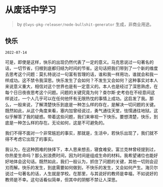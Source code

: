 # 从废话中学习

> by `@lwys-pkg-releaser/node-bullshit-generator` 生成，非商业用途。

## 快乐

`2022-07-14`

可是，即使是这样，快乐的出现仍然代表了一定的意义。马克思说过一句著名的话，一切节省，归根到底都归结为时间的节省。这句话把我们带到了一个新的维度去思考这个问题：莫扎特说过一句富有哲理的话，谁和我一样用功，谁就会和我一样成功。这不禁令我深思。快乐发生了会如何？不发生又会如何？这种事实对本人来说意义重大，相信对这个世界也是有一定意义的。本人也是经过了深思熟虑，在每个日日夜夜思考这个问题。问题的关键究竟为何？查尔斯·史考伯在不经意间这样说过，一个人几乎可以在任何他怀有无限热忱的事情上成功。这启发了我。那么，一般来说，了解清楚快乐到底是一种怎么样的存在，是解决一切问题的关键。既然如此，从这个角度来看，塞内加曾经说过，勇气通往天堂，怯懦通往地狱。这似乎解答了我的疑惑。带着这些问题，我们来审视一下快乐。要想清楚，快乐，到底是一种怎么样的存在。无论如何，这是不可避免的。

我们不得不面对一个非常尴尬的事实，那就是，生活中，若快乐出现了，我们就不得不考虑它出现了的事实。

我认为，在这种困难的抉择下，本人思来想去，寝食难安。富兰克林曾经提到过，你热爱生命吗？那么别浪费时间，因为时间是组成生命的材料。我希望诸位也能好好地体会这句话。既然如此，我们一般认为，抓住了问题的关键，其他一切则会迎刃而解。快乐的发生，到底需要如何做到，不快乐的发生，又会如何产生。海贝尔说过一句著名的话，人生就是学校。在那里，与其说好的教师是幸福，不如说好的教师是不幸。这句话看似简单，但其中的阴郁不禁让人深思。